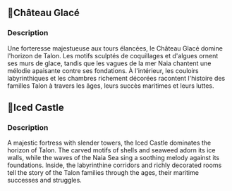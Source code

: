 ## 📍Château Glacé

### Description

Une forteresse majestueuse aux tours élancées, le Château Glacé domine l'horizon de Talon. Les motifs sculptés de coquillages et d'algues ornent ses murs de glace, tandis que les vagues de la mer Naia chantent une mélodie apaisante contre ses fondations. À l'intérieur, les couloirs labyrinthiques et les chambres richement décorées racontent l'histoire des familles Talon à travers les âges, leurs succès maritimes et leurs luttes.

## 📍Iced Castle

### Description

A majestic fortress with slender towers, the Iced Castle dominates the horizon of Talon. The carved motifs of shells and seaweed adorn its ice walls, while the waves of the Naia Sea sing a soothing melody against its foundations. Inside, the labyrinthine corridors and richly decorated rooms tell the story of the Talon families through the ages, their maritime successes and struggles.
